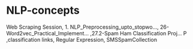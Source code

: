 # NLP-concepts
Web Scraping Session,  1. NLP_Preprocessing_upto_stopwo...,  26-Word2vec_Practical_Implement...  ,27.2-Spam Ham Classification Proj...  P  ,classification  links,  Regular Expression,  SMSSpamCollection

